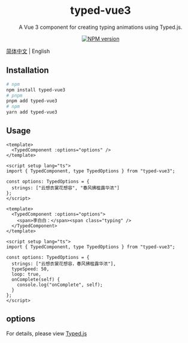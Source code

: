 <h1 align="center">typed-vue3</h1>
<p align="center">A Vue 3 component for creating typing animations using Typed.js.</p>
<p align="center">
<a href="https://www.npmjs.com/package/typed-vue3" target="__blank"><img src="https://img.shields.io/npm/v/typed-vue3?color=a1b858&label=" alt="NPM version"></a>
</p>

[简体中文](./README.md) | English

## Installation

```bash
# npm
npm install typed-vue3
# pnpm
pnpm add typed-vue3
# npm
yarn add typed-vue3
```

## Usage

```vue
<template>
  <TypedComponent :options="options" />
</template>

<script setup lang="ts">
import { TypedComponent, type TypedOptions } from "typed-vue3";

const options: TypedOptions = {
  strings: ["云想衣裳花想容", "春风拂槛露华浓"]
};
</script>
```

```vue
<template>
  <TypedComponent :options="options">
    <span>李白白：</span><span class="typing" />
  </TypedComponent>
</template>

<script setup lang="ts">
import { TypedComponent, type TypedOptions } from "typed-vue3";

const options: TypedOptions = {
  strings: ["云想衣裳花想容，春风拂槛露华浓"],
  typeSpeed: 50,
  loop: true,
  onComplete(self) {
    console.log("onComplete", self);
  }
};
</script>
```

## options

For details, please view [Typed.js](https://github.com/mattboldt/typed.js)
